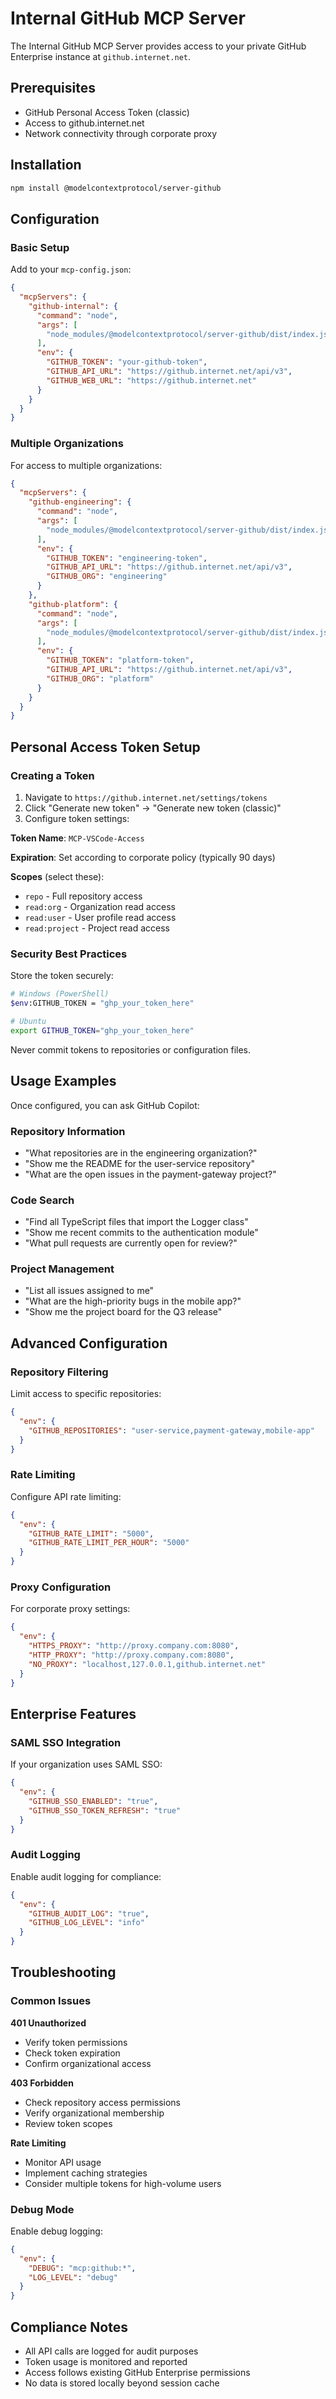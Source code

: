 # Internal GitHub MCP Server

The Internal GitHub MCP Server provides access to your private GitHub Enterprise instance at `github.internet.net`.

## Prerequisites

- GitHub Personal Access Token (classic)
- Access to github.internet.net
- Network connectivity through corporate proxy

## Installation

```bash
npm install @modelcontextprotocol/server-github
```

## Configuration

### Basic Setup

Add to your `mcp-config.json`:

```json
{
  "mcpServers": {
    "github-internal": {
      "command": "node",
      "args": [
        "node_modules/@modelcontextprotocol/server-github/dist/index.js"
      ],
      "env": {
        "GITHUB_TOKEN": "your-github-token",
        "GITHUB_API_URL": "https://github.internet.net/api/v3",
        "GITHUB_WEB_URL": "https://github.internet.net"
      }
    }
  }
}
```

### Multiple Organizations

For access to multiple organizations:

```json
{
  "mcpServers": {
    "github-engineering": {
      "command": "node",
      "args": [
        "node_modules/@modelcontextprotocol/server-github/dist/index.js"
      ],
      "env": {
        "GITHUB_TOKEN": "engineering-token",
        "GITHUB_API_URL": "https://github.internet.net/api/v3",
        "GITHUB_ORG": "engineering"
      }
    },
    "github-platform": {
      "command": "node",
      "args": [
        "node_modules/@modelcontextprotocol/server-github/dist/index.js"
      ],
      "env": {
        "GITHUB_TOKEN": "platform-token",
        "GITHUB_API_URL": "https://github.internet.net/api/v3",
        "GITHUB_ORG": "platform"
      }
    }
  }
}
```

## Personal Access Token Setup

### Creating a Token

1. Navigate to `https://github.internet.net/settings/tokens`
2. Click "Generate new token" → "Generate new token (classic)"
3. Configure token settings:

**Token Name**: `MCP-VSCode-Access`

**Expiration**: Set according to corporate policy (typically 90 days)

**Scopes** (select these):
- `repo` - Full repository access
- `read:org` - Organization read access
- `read:user` - User profile read access
- `read:project` - Project read access

### Security Best Practices

Store the token securely:

```bash
# Windows (PowerShell)
$env:GITHUB_TOKEN = "ghp_your_token_here"

# Ubuntu
export GITHUB_TOKEN="ghp_your_token_here"
```

Never commit tokens to repositories or configuration files.

## Usage Examples

Once configured, you can ask GitHub Copilot:

### Repository Information
- "What repositories are in the engineering organization?"
- "Show me the README for the user-service repository"
- "What are the open issues in the payment-gateway project?"

### Code Search
- "Find all TypeScript files that import the Logger class"
- "Show me recent commits to the authentication module"
- "What pull requests are currently open for review?"

### Project Management
- "List all issues assigned to me"
- "What are the high-priority bugs in the mobile app?"
- "Show me the project board for the Q3 release"

## Advanced Configuration

### Repository Filtering

Limit access to specific repositories:

```json
{
  "env": {
    "GITHUB_REPOSITORIES": "user-service,payment-gateway,mobile-app"
  }
}
```

### Rate Limiting

Configure API rate limiting:

```json
{
  "env": {
    "GITHUB_RATE_LIMIT": "5000",
    "GITHUB_RATE_LIMIT_PER_HOUR": "5000"
  }
}
```

### Proxy Configuration

For corporate proxy settings:

```json
{
  "env": {
    "HTTPS_PROXY": "http://proxy.company.com:8080",
    "HTTP_PROXY": "http://proxy.company.com:8080",
    "NO_PROXY": "localhost,127.0.0.1,github.internet.net"
  }
}
```

## Enterprise Features

### SAML SSO Integration

If your organization uses SAML SSO:

```json
{
  "env": {
    "GITHUB_SSO_ENABLED": "true",
    "GITHUB_SSO_TOKEN_REFRESH": "true"
  }
}
```

### Audit Logging

Enable audit logging for compliance:

```json
{
  "env": {
    "GITHUB_AUDIT_LOG": "true",
    "GITHUB_LOG_LEVEL": "info"
  }
}
```

## Troubleshooting

### Common Issues

**401 Unauthorized**
- Verify token permissions
- Check token expiration
- Confirm organizational access

**403 Forbidden**
- Check repository access permissions
- Verify organizational membership
- Review token scopes

**Rate Limiting**
- Monitor API usage
- Implement caching strategies
- Consider multiple tokens for high-volume users

### Debug Mode

Enable debug logging:

```json
{
  "env": {
    "DEBUG": "mcp:github:*",
    "LOG_LEVEL": "debug"
  }
}
```

## Compliance Notes

- All API calls are logged for audit purposes
- Token usage is monitored and reported
- Access follows existing GitHub Enterprise permissions
- No data is stored locally beyond session cache